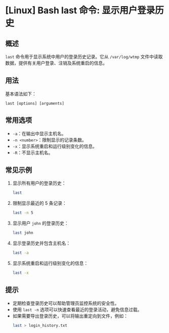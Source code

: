 # [Linux] Bash last 命令: 显示用户登录历史

## 概述
`last` 命令用于显示系统中用户的登录历史记录。它从 `/var/log/wtmp` 文件中读取数据，提供有关用户登录、注销及系统重启的信息。

## 用法
基本语法如下：
```
last [options] [arguments]
```

## 常用选项
- `-a`：在输出中显示主机名。
- `-n <number>`：限制显示的记录条数。
- `-x`：显示系统重启和运行级别变化的信息。
- `-R`：不显示主机名。

## 常见示例
1. 显示所有用户的登录历史：
   ```bash
   last
   ```

2. 限制显示最近的 5 条记录：
   ```bash
   last -n 5
   ```

3. 显示用户 `john` 的登录历史：
   ```bash
   last john
   ```

4. 显示登录历史并包含主机名：
   ```bash
   last -a
   ```

5. 显示系统重启和运行级别变化的信息：
   ```bash
   last -x
   ```

## 提示
- 定期检查登录历史可以帮助管理员监控系统的安全性。
- 使用 `last -n` 选项可以快速查看最近的登录活动，避免信息过载。
- 如果需要导出登录历史，可以将输出重定向到文件，例如：
  ```bash
  last > login_history.txt
  ```